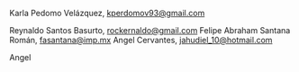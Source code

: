 Karla Pedomo Velázquez, kperdomov93@gmail.com

Reynaldo Santos Basurto, rockernaldo@gmail.com
Felipe Abraham Santana Román, fasantana@imp.mx
Angel Cervantes, jahudiel_10@hotmail.com

Angel
